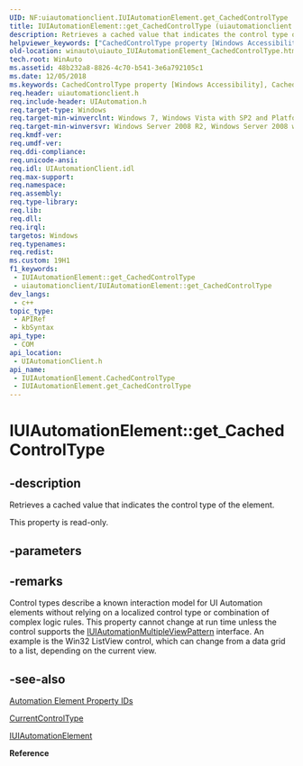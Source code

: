 ```yaml
---
UID: NF:uiautomationclient.IUIAutomationElement.get_CachedControlType
title: IUIAutomationElement::get_CachedControlType (uiautomationclient.h)
description: Retrieves a cached value that indicates the control type of the element.
helpviewer_keywords: ["CachedControlType property [Windows Accessibility]","CachedControlType property [Windows Accessibility]","IUIAutomationElement interface","IUIAutomationElement interface [Windows Accessibility]","CachedControlType property","IUIAutomationElement.CachedControlType","IUIAutomationElement.get_CachedControlType","IUIAutomationElement::CachedControlType","IUIAutomationElement::get_CachedControlType","get_CachedControlType","uiauto.uiauto_IUIAutomationElement_CachedControlType","uiauto_IUIAutomationElement_CachedControlType","uiautomationclient/IUIAutomationElement::CachedControlType","uiautomationclient/IUIAutomationElement::get_CachedControlType","winauto.uiauto_IUIAutomationElement_CachedControlType"]
old-location: winauto\uiauto_IUIAutomationElement_CachedControlType.htm
tech.root: WinAuto
ms.assetid: 48b232a8-8826-4c70-b541-3e6a792105c1
ms.date: 12/05/2018
ms.keywords: CachedControlType property [Windows Accessibility], CachedControlType property [Windows Accessibility],IUIAutomationElement interface, IUIAutomationElement interface [Windows Accessibility],CachedControlType property, IUIAutomationElement.CachedControlType, IUIAutomationElement.get_CachedControlType, IUIAutomationElement::CachedControlType, IUIAutomationElement::get_CachedControlType, get_CachedControlType, uiauto.uiauto_IUIAutomationElement_CachedControlType, uiauto_IUIAutomationElement_CachedControlType, uiautomationclient/IUIAutomationElement::CachedControlType, uiautomationclient/IUIAutomationElement::get_CachedControlType, winauto.uiauto_IUIAutomationElement_CachedControlType
req.header: uiautomationclient.h
req.include-header: UIAutomation.h
req.target-type: Windows
req.target-min-winverclnt: Windows 7, Windows Vista with SP2 and Platform Update for Windows Vista, Windows XP with SP3 and Platform Update for Windows Vista [desktop apps only]
req.target-min-winversvr: Windows Server 2008 R2, Windows Server 2008 with SP2 and Platform Update for Windows Server 2008, Windows Server 2003 with SP2 and Platform Update for Windows Server 2008 [desktop apps only]
req.kmdf-ver: 
req.umdf-ver: 
req.ddi-compliance: 
req.unicode-ansi: 
req.idl: UIAutomationClient.idl
req.max-support: 
req.namespace: 
req.assembly: 
req.type-library: 
req.lib: 
req.dll: 
req.irql: 
targetos: Windows
req.typenames: 
req.redist: 
ms.custom: 19H1
f1_keywords:
 - IUIAutomationElement::get_CachedControlType
 - uiautomationclient/IUIAutomationElement::get_CachedControlType
dev_langs:
 - c++
topic_type:
 - APIRef
 - kbSyntax
api_type:
 - COM
api_location:
 - UIAutomationClient.h
api_name:
 - IUIAutomationElement.CachedControlType
 - IUIAutomationElement.get_CachedControlType
---
```


# IUIAutomationElement::get_CachedControlType


## -description

Retrieves a cached value that indicates the control type of the element.

This property is read-only.

## -parameters

## -remarks

Control types describe a known interaction model for UI Automation elements without relying on a localized control type or combination of complex logic rules. This property cannot change at run time unless the control supports the <a href="https://docs.microsoft.com/windows/desktop/api/uiautomationclient/nn-uiautomationclient-iuiautomationmultipleviewpattern">IUIAutomationMultipleViewPattern</a> interface. An example is the Win32 ListView control, which can change from a data grid to a list, depending on the current view.

## -see-also

<a href="https://docs.microsoft.com/windows/desktop/WinAuto/uiauto-automation-element-propids">Automation Element Property IDs</a>



<a href="https://docs.microsoft.com/windows/desktop/api/uiautomationclient/nf-uiautomationclient-iuiautomationelement-get_currentcontroltype">CurrentControlType</a>



<a href="https://docs.microsoft.com/windows/desktop/api/uiautomationclient/nn-uiautomationclient-iuiautomationelement">IUIAutomationElement</a>



<b>Reference</b>

